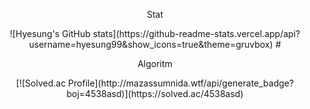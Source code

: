 <div align="center">
  <p align="center">Stat</p>
  ![Hyesung's GitHub stats](https://github-readme-stats.vercel.app/api?username=hyesung99&show_icons=true&theme=gruvbox)
  #
<!--   ![Top Langs](https://github-readme-stats.vercel.app/api/top-langs/?username=hyesung99&layout=compact&theme=cobalt) -->
  <p align="center">Algoritm</p>
  [![Solved.ac Profile](http://mazassumnida.wtf/api/generate_badge?boj=4538asd)](https://solved.ac/4538asd)

</div>
